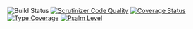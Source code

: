 ![Build Status](https://github.com/simplesamlphp/simplesamlphp-module-negotiateext/workflows/CI/badge.svg?branch=master)
[![Scrutinizer Code Quality](https://scrutinizer-ci.com/g/simplesamlphp/simplesamlphp-module-negotiateext/badges/quality-score.png?b=master)](https://scrutinizer-ci.com/g/simplesamlphp/simplesamlphp-module-negotiateext/?branch=master)
[![Coverage Status](https://codecov.io/gh/simplesamlphp/simplesamlphp-module-negotiateext/branch/master/graph/badge.svg)](https://codecov.io/gh/simplesamlphp/simplesamlphp-module-negotiateext)
[![Type Coverage](https://shepherd.dev/github/simplesamlphp/simplesamlphp-module-negotiateext/coverage.svg)](https://shepherd.dev/github/simplesamlphp/simplesamlphp-module-negotiateext)
[![Psalm Level](https://shepherd.dev/github/simplesamlphp/simplesamlphp-module-negotiateext/level.svg)](https://shepherd.dev/github/simplesamlphp/simplesamlphp-module-negotiateext)
